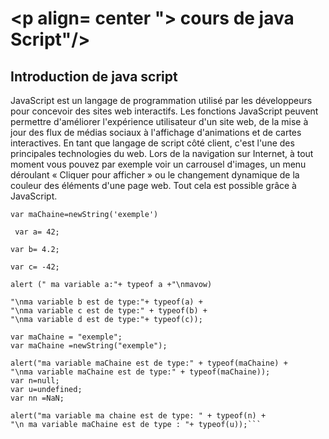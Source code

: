 # <p align= center "> **cours de java Script**"/>

## Introduction de java script

<p>JavaScript est un langage de programmation utilisé par les développeurs pour concevoir des sites web interactifs. Les fonctions JavaScript peuvent permettre d'améliorer l'expérience utilisateur d'un site web, de la mise à jour des flux de médias sociaux à l'affichage d'animations et de cartes interactives. En tant que langage de script côté client, c'est l'une des principales technologies du web. Lors de la navigation sur Internet, à tout moment vous pouvez par exemple voir un carrousel d'images, un menu déroulant « Cliquer pour afficher » ou le changement dynamique de la couleur des éléments d'une page web. Tout cela est possible grâce à JavaScript.</p>

```var maChaine=newString('exemple')```

``` var a= 42;```

```var b= 4.2;``` 

```var c= -42;```

```alert (" ma variable a:"+ typeof a +"\nmavow)```

 ```alert("ma variable a:"+ typeof (a) +
"\nma variable b est de type:"+ typeof(a) +
"\nma variable c est de type:" + typeof(b) +
"\nma variable d est de type:"+ typeof(c));

var maChaine = "exemple";
var maChaine =newString("exemple");

alert("ma variable maChaine est de type:" + typeof(maChaine) +
"\nma variable maChaine est de type:" + typeof(maChaine));
var n=null;
var u=undefined;
var nn =NaN;

alert("ma variable ma chaine est de type: " + typeof(n) +
"\n ma variable maChaine est de type : "+ typeof(u));```
